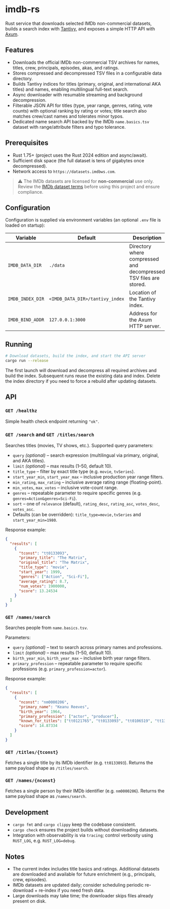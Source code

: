 # imdb-rs

Rust service that downloads selected IMDb non-commercial datasets, builds a search index with [Tantivy](https://github.com/quickwit-oss/tantivy), and exposes a simple HTTP API with [Axum](https://docs.rs/axum).

## Features
- Downloads the official IMDb non-commercial TSV archives for names, titles, crew, principals, episodes, akas, and ratings.
- Stores compressed and decompressed TSV files in a configurable data directory.
- Builds Tantivy indices for titles (primary, original, and international AKA titles) and names, enabling multilingual full-text search.
- Async downloader with resumable streaming and background decompression.
- Filterable JSON API for titles (type, year range, genres, rating, vote counts) with optional ranking by rating or votes; title search also matches crew/cast names and tolerates minor typos.
- Dedicated name search API backed by the IMDb `name.basics.tsv` dataset with range/attribute filters and typo tolerance.

## Prerequisites
- Rust 1.75+ (project uses the Rust 2024 edition and async/await).
- Sufficient disk space (the full dataset is tens of gigabytes once decompressed).
- Network access to `https://datasets.imdbws.com`.

> ⚠️ The IMDb datasets are licensed for **non-commercial** use only. Review the [IMDb dataset terms](https://developer.imdb.com/non-commercial-datasets/) before using this project and ensure compliance.

## Configuration
Configuration is supplied via environment variables (an optional `.env` file is loaded on startup):

| Variable | Default | Description |
| --- | --- | --- |
| `IMDB_DATA_DIR` | `./data` | Directory where compressed and decompressed TSV files are stored. |
| `IMDB_INDEX_DIR` | `<IMDB_DATA_DIR>/tantivy_index` | Location of the Tantivy index. |
| `IMDB_BIND_ADDR` | `127.0.0.1:3000` | Address for the Axum HTTP server. |

## Running
```bash
# Download datasets, build the index, and start the API server
cargo run --release
```

The first launch will download and decompress all required archives and build the index. Subsequent runs reuse the existing data and index. Delete the index directory if you need to force a rebuild after updating datasets.

## API
### `GET /healthz`
Simple health check endpoint returning `"ok"`.

### `GET /search` and `GET /titles/search`
Searches titles (movies, TV shows, etc.). Supported query parameters:
- `query` *(optional)* – search expression (multilingual via primary, original, and AKA titles).
- `limit` *(optional)* – max results (1–50, default 10).
- `title_type` – filter by exact title type (e.g. `movie`, `tvSeries`).
- `start_year_min`, `start_year_max` – inclusive production year range filters.
- `min_rating`, `max_rating` – inclusive average rating range (floating-point).
- `min_votes`, `max_votes` – inclusive vote-count range.
- `genres` – repeatable parameter to require specific genres (e.g. `genres=Action&genres=Sci-Fi`).
- `sort` – one of `relevance` (default), `rating_desc`, `rating_asc`, `votes_desc`, `votes_asc`.
- Defaults (can be overridden): `title_type=movie,tvSeries` and `start_year_min=1980`.

Response example:
```json
{
  "results": [
    {
      "tconst": "tt0133093",
      "primary_title": "The Matrix",
      "original_title": "The Matrix",
      "title_type": "movie",
      "start_year": 1999,
      "genres": ["Action", "Sci-Fi"],
      "average_rating": 8.7,
      "num_votes": 1900000,
      "score": 13.24534
    }
  ]
}
```

### `GET /names/search`
Searches people from `name.basics.tsv`.

Parameters:
- `query` *(optional)* – text to search across primary names and professions.
- `limit` *(optional)* – max results (1–50, default 10).
- `birth_year_min`, `birth_year_max` – inclusive birth year range filters.
- `primary_profession` – repeatable parameter to require specific professions (e.g. `primary_profession=actor`).

Response example:
```json
{
  "results": [
    {
      "nconst": "nm0000206",
      "primary_name": "Keanu Reeves",
      "birth_year": 1964,
      "primary_profession": ["actor", "producer"],
      "known_for_titles": ["tt0121765", "tt0133093", "tt0106519", "tt1375666"],
      "score": 14.87334
    }
  ]
}
```

### `GET /titles/{tconst}`
Fetches a single title by its IMDb identifier (e.g. `tt0133093`). Returns the same payload shape as `/titles/search`.

### `GET /names/{nconst}`
Fetches a single person by their IMDb identifier (e.g. `nm0000206`). Returns the same payload shape as `/names/search`.

## Development
- `cargo fmt` and `cargo clippy` keep the codebase consistent.
- `cargo check` ensures the project builds without downloading datasets.
- Integration with observability is via `tracing`; control verbosity using `RUST_LOG`, e.g. `RUST_LOG=debug`.

## Notes
- The current index includes title basics and ratings. Additional datasets are downloaded and available for future enrichment (e.g., principals, crew, episodes).
- IMDb datasets are updated daily; consider scheduling periodic re-download + re-index if you need fresh data.
- Large downloads may take time; the downloader skips files already present on disk.
